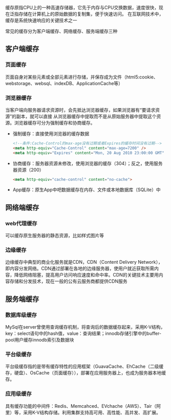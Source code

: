 缓存原指CPU上的一种高速存储器，它先于内存与CPU交换数据，速度很快，现在泛指存储在计算机上的原始数据的复制集，便于快速访问。 在互联网技术中，缓存是系统快速响应的关键技术之一

常见的缓存分为客户端缓存、网络缓存、服务端缓存三种

## 客户端缓存

### 页面缓存

页面自身对某些元素或全部元素进行存储，并保存成为文件（html5:cookie、webstorage、websql、indexDB、ApplicationCache等）

### 浏览器缓存

当客户端向服务器请求资源时，会先抵达浏览器缓存，如果浏览器有“要请求资源”的副本，就可以直接 从浏览器缓存中提取而不是从原始服务器中提取这个资源。浏览器缓存可分为强制缓存和协商缓存。

* 强制缓存：直接使用浏览器的缓存数据

  ```html
  <!--条件:Cache-Control的max-age没有过期或者Expires的缓存时间没有过期-->
  <meta http-equiv="Cache-Control" content="max-age=7200" />
  <meta http-equiv="Expires" content="Mon, 20 Aug 2010 23:00:00 GMT" />
  ```

* 协商缓存：服务器资源未修改，使用浏览器的缓存（304）；反之，使用服务器资源（200）

  ```html
  <meta http-equiv="cache-control" content="no-cache">
  ```

* App缓存：原生App中吧数据缓存在内存、文件或本地数据库（SQLite）中

## **网络端缓存**

### web代理缓存

可以缓存原生服务器的静态资源，比如样式图片等

### 边缘缓存

边缘缓存中典型的商业化服务就是CDN，CDN（Content Delivery Network），即内容分发网络。CDN通过部署在各地的边缘服务器，使用户就近获取所需内容，降低网络阻塞，提高用户访问响应速度和命中率。CDN的关键技术主要用内容存储和分发技术，现在一般的公有云服务商都提供CDN服务

## **服务端缓存**

### 数据库级缓存

MySql在server曾使用查询缓存机制，将查询后的数据缓存起来，采用K-V结构，key：select语句中的hash值，value：查询结果；innodb存储引擎中的buffer-pool用户缓存innodb索引及数据块

### 平台级缓存

平台级缓存指的是带有缓存特性的应用框架（GuavaCache、EhCache（二级缓存，硬盘）、OsCache（页面缓存）），部署在应用服务器上，也成为服务器本地缓存。

### 应用级缓存

具有缓存功能的中间件：Redis、Memcahced、EVchache（AWS）、Tair（阿里）等，采用K-V结构存储。利用集群支持高可用、高性能、高并发、高扩展。